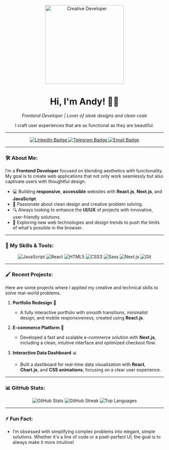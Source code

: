 <!-- Personal Header with Simple and Clean Animation -->
<div align="center">
  <img src="https://media.giphy.com/media/3o85xkAWGqZHyHZp3e/giphy.gif" width="250" alt="Creative Developer"/>
  <h1>Hi, I'm Andy! 👨‍💻</h1>
  <p><em>Frontend Developer | Lover of sleek designs and clean code</em></p>
  <p>I craft user experiences that are as functional as they are beautiful.</p>
</div>

---

<!-- Social Icons with Unique Style -->
<div align="center">
  <a href="https://linkedin.com/in/your-linkedin-url">
    <img src="https://img.shields.io/badge/-LinkedIn-0077B5?style=for-the-badge&logo=linkedin&logoColor=white" alt="LinkedIn Badge"/>
  </a>
  <a href="https://t.me/AndySanych">
    <img src="https://img.shields.io/badge/-Telegram-0088cc?style=for-the-badge&logo=telegram&logoColor=white" alt="Telegram Badge"/>
  </a>
  <a href="mailto:andy.machula@gmail.com">
    <img src="https://img.shields.io/badge/Email-red?style=for-the-badge&logo=gmail&logoColor=white" alt="Email Badge"/>
  </a>
</div>

---

### 🛠 About Me:
I’m a **Frontend Developer** focused on blending aesthetics with functionality. My goal is to create web applications that not only work seamlessly but also captivate users with thoughtful design.

- 💻 Building **responsive**, **accessible** websites with **React.js**, **Next.js**, and **JavaScript**.
- 🎨 Passionate about clean design and creative problem solving.
- 🔍 Always looking to enhance the **UI/UX** of projects with innovative, user-friendly solutions.
- 🚀 Exploring new web technologies and design trends to push the limits of what's possible in the browser.

---

### 🧩 My Skills & Tools:
<div align="center">
  <img src="https://img.icons8.com/color/48/000000/javascript--v1.png" alt="JavaScript"/>
  <img src="https://img.icons8.com/color/48/000000/react-native.png" alt="React"/>
  <img src="https://img.icons8.com/color/48/000000/html-5--v1.png" alt="HTML5"/>
  <img src="https://img.icons8.com/color/48/000000/css3.png" alt="CSS3"/>
  <img src="https://img.icons8.com/color/48/000000/sass.png" alt="Sass"/>
  <img src="https://img.icons8.com/color/48/000000/nextjs.png" alt="Next.js"/>
  <img src="https://img.icons8.com/color/48/000000/git.png" alt="Git"/>
</div>

---

### 🖌️ Recent Projects:
Here are some projects where I applied my creative and technical skills to solve real-world problems.

1. **Portfolio Redesign** 🌟
   - A fully interactive portfolio with smooth transitions, minimalist design, and mobile responsiveness, created using **React.js**.
   
2. **E-commerce Platform** 💼
   - Developed a fast and scalable e-commerce solution with **Next.js**, including a clean, intuitive interface and optimized checkout flow.

3. **Interactive Data Dashboard** 📊
   - Built a dashboard for real-time data visualization with **React**, **Chart.js**, and **CSS animations**, focusing on a clear user experience.

---

### 📊 GitHub Stats:
<div align="center">
  <img src="https://github-readme-stats.vercel.app/api?username=AndySanych&show_icons=true&theme=graywhite" alt="GitHub Stats" />
  <img src="https://github-readme-streak-stats.herokuapp.com?user=AndySanych&theme=graywhite&hide_border=true" alt="GitHub Streak"/>
  <img src="https://github-readme-stats.vercel.app/api/top-langs/?username=AndySanych&layout=compact&theme=graywhite" alt="Top Languages"/>
</div>

---

### ⚡ Fun Fact:
- I’m obsessed with simplifying complex problems into elegant, simple solutions. Whether it's a line of code or a pixel-perfect UI, the goal is to always make it more intuitive!


